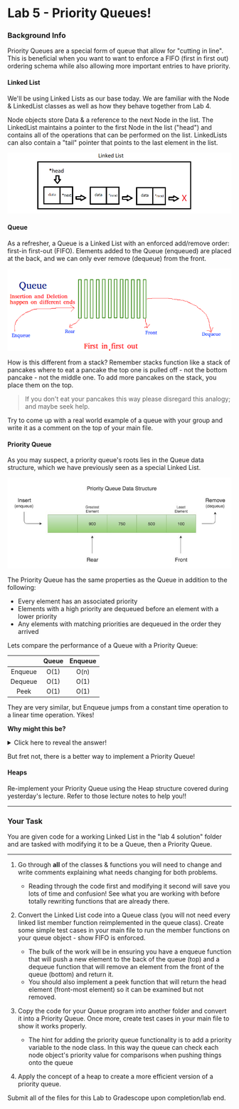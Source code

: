 # Lab 5 - Priority Queues!


### Background Info

Priority Queues are a special form of queue that allow for "cutting in line". This is beneficial when you want to want to enforce a FIFO (first in first out) ordering schema while also allowing more important entries to have priority.

#### Linked List

We'll be using Linked Lists as our base today. We are familiar with the Node & LinkedList classes as well as how they behave together from Lab 4.

Node objects store Data & a reference to the next Node in the list. The LinkedList maintains a pointer to the first Node in the list ("head") and contains all of the operations that can be performed on the list. LinkedLists can also contain a "tail" pointer that points to the last element in the list.

<p align="center">
  <img src="./images/linked-list.png" />
</p>


#### Queue

As a refresher, a Queue is a Linked List with an enforced add/remove order: first-in first-out (FIFO). Elements added to the Queue (enqueued) are placed at the back, and we can only ever remove (dequeue) from the front.

<p align="center">
  <img src="./images/queue.png" />
</p>

  How is this different from a stack? Remember stacks function like a stack of pancakes where to eat a pancake the top one is pulled off - not the bottom pancake - not the middle one. To add more pancakes on the stack, you place them on the top.
  > If you don't eat your pancakes this way please disregard this analogy; and maybe seek help.

  Try to come up with a real world example of a queue with your group and write it as a comment on the top of your main file.

#### Priority Queue

As you may suspect, a priority queue's roots lies in the Queue data structure, which we have previously seen as a special Linked List.

<p align="center">
  <img src= "./images/priority-queue.jpg" />
</p>


The Priority Queue has the same properties as the Queue in addition to the following:

- Every element has an associated priority
- Elements with a high priority are dequeued before an element with a lower priority
- Any elements with matching priorities are dequeued in the order they arrived

Lets compare the performance of a Queue with a Priority Queue:

|         | Queue | Enqueue |
| :-----: | :---: | :-----: |
| Enqueue | O(1)  |  O(n)   |   <----
| Dequeue | O(1)  |  O(1)   |
|  Peek   | O(1)  |  O(1)   |

They are very similar, but Enqueue jumps from a constant time operation to a linear time operation. Yikes!

**Why might this be?**

<details>
    <summary>Click here to reveal the answer!</summary>

    To insert elements into a P-Queue, we must iterate over the queue until we find the proper location. Worst cast would be adding an element with the lowest priority, so we would need to traverse the entire list.

</details>

But fret not, there is a better way to implement a Priority Queue! 

#### Heaps  

Re-implement your Priority Queue using the Heap structure covered during yesterday's lecture. Refer to those lecture notes to help you!!

---

### Your Task

You are given code for a working Linked List in the "lab 4 solution" folder and are tasked with modifying it to be a Queue, then a Priority Queue.

---

1. Go through **all** of the classes & functions you will need to change and write comments explaining what needs changing for both problems.
   - Reading through the code first and modifying it second will save you lots of time and confusion! See what you are working with before totally rewriting functions that are already there.

2. Convert the Linked List code into a Queue class (you will not need every linked list member function reimplemented in the queue class). Create some simple test cases in your main file to run the member functions on your queue object - show FIFO is enforced.
   - The bulk of the work will be in ensuring you have a enqueue function that will push a new element to the back of the queue (top) and a dequeue function that will remove an element from the front of the queue (bottom) and return it.
   - You should also implement a peek function that will return the head element (front-most element) so it can be examined but not removed.

3. Copy the code for your Queue program into another folder and convert it into a Priority Queue. Once more, create test cases in your main file to show it works properly.
   - The hint for adding the priority queue functionality is to add a priority variable to the node class. In this way the queue can check each node object's priority value for comparisons when pushing things onto the queue
4. Apply the concept of a heap to create a more efficient version of a priority queue.


Submit all of the files for this Lab to Gradescope upon completion/lab end.
